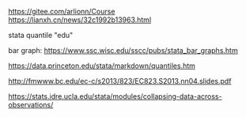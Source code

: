 https://gitee.com/arlionn/Course
https://lianxh.cn/news/32c1992b13963.html

stata quantile "edu"

bar graph: https://www.ssc.wisc.edu/sscc/pubs/stata_bar_graphs.htm

https://data.princeton.edu/stata/markdown/quantiles.htm

http://fmwww.bc.edu/ec-c/s2013/823/EC823.S2013.nn04.slides.pdf

https://stats.idre.ucla.edu/stata/modules/collapsing-data-across-observations/

